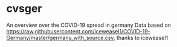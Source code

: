 # cvsger
An overview over the COVID-19 spread in germany
Data based on https://raw.githubusercontent.com/iceweasel1/COVID-19-Germany/master/germany_with_source.csv, thanks to iceweasel1
